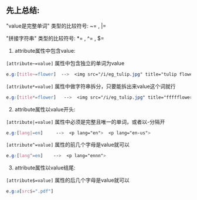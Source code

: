 ## 先上总结:

"value是完整单词" 类型的比较符号:  ~=  ,  |=

"拼接字符串" 类型的比较符号:  *=  ,  ^=  ,  $=

1. attribute属性中包含value:　

`[attribute~=value]` 属性中包含独立的单词为value

``` css
e.g:[title~=flower]  -->  <img src="/i/eg_tulip.jpg" title="tulip flower" />
```

`[attribute*=value]` 属性中做字符串拆分，只要能拆出来value这个词就行

``` css
e.g:[title*=flower]   -->  <img src="/i/eg_tulip.jpg" title="ffffflowerrrrrr" />
```
 
2. attribute属性以value开头:

`[attribute|=value]` 属性中必须是完整且唯一的单词，或者以-分隔开

``` css
e.g:[lang|=en]     -->  <p lang="en">  <p lang="en-us">
```

`[attribute^=value]` 属性的前几个字母是value就可以

``` css
e.g:[lang^=en]    -->  <p lang="ennn">
```
 
3. attribute属性以value结尾:

`[attribute$=value]` 属性的后几个字母是value就可以
``` css
e.g:a[src$=".pdf"]
```
